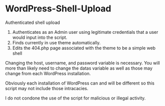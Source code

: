# WordPress-Shell-Upload
Authenticated shell upload

1. Authenticates as an Admin user using legitimate credentials that a user would input into the script.
2. Finds currently in use theme automatically.
3. Edits the 404.php page associated with the theme to be a simple web shell

Changing the host, username, and password variable is necessary. You will more than likely need to change the datas variable as well as those may change from each WordPress installation.

Obviously each installation of WordPress can and will be different so this script may not include those intracacies.

I do not condone the use of the script for malicious or illegal activity.
